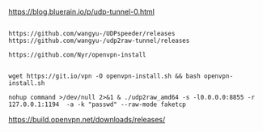 https://blog.bluerain.io/p/udp-tunnel-0.html

```

https://github.com/wangyu-/UDPspeeder/releases
https://github.com/wangyu-/udp2raw-tunnel/releases

https://github.com/Nyr/openvpn-install


wget https://git.io/vpn -O openvpn-install.sh && bash openvpn-install.sh

nohup command >/dev/null 2>&1 & ./udp2raw_amd64 -s -l0.0.0.0:8855 -r 127.0.0.1:1194  -a -k "passwd" --raw-mode faketcp

```

https://build.openvpn.net/downloads/releases/
